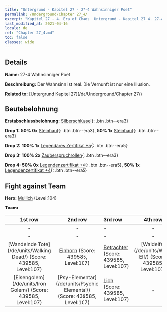 ```yaml
---
title: "Untergrund - Kapitel 27 - 27-4 Wahnsinniger Poet"
permalink: /Underground/Chapter 27_4/
excerpt: "Kapitel 27 - 4. Era of Chaos  Untergrund - Kapitel 27_4. 27-4 Wahnsinniger Poet"
last_modified_at: 2021-04-16
locale: de
ref: "Chapter 27_4.md"
toc: false
classes: wide
---
```


## Details

 **Name:** 27-4 Wahnsinniger Poet

 **Beschreibung:** Der Wahnsinn ist real. Die Vernunft ist nur eine Illusion.

 **Related to:** [Untergrund Kapitel 27](/de/Underground/Chapter 27/)

## Beutebelohnung

 **Erstabschlussbelohnung:** [Silberschlüssel](/de/Items/con_693/){: .btn .btn--era3}

 **Drop 1:** **50% 0x** [Steinhaut](/de/Items/her_452/){: .btn .btn--era3}, **50% 1x** [Steinhaut](/de/Items/her_452/){: .btn .btn--era3}

 **Drop 2:** **100% 1x** [Legendäres Zertifikat +5](/de/Items/mat_102/){: .btn .btn--era5}

 **Drop 3:** **100% 2x** [Zauberspruchrollen](/de/Items/con_694/){: .btn .btn--era3}

 **Drop 4:** **50% 0x** [Legendenzertifikat +4](/de/Items/mat_95/){: .btn .btn--era5}, **50% 1x** [Legendenzertifikat +4](/de/Items/mat_95/){: .btn .btn--era5}


## Fight against Team
 **Hero:** [Mullich](/de/heroes/Mullich/) (Level:104)

 **Team:**


  | 1st row | 2nd row | 3rd row | 4th row |
  |:----:|:----:|:----|:----:|
  | - | - | - | - |
  | - | - | - | - |
  | [Wandelnde Tote](/de/units/Walking Dead/) (Score: 439585, Level:107)  | [Einhorn](/de/units/Unicorn/) (Score: 439585, Level:107)  | [Betrachter](/de/units/Beholder/) (Score: 439585, Level:107)  | [Waldelfe](/de/units/Wood Elf/) (Score: 439585, Level:107)  |
  | [Eisengolem](/de/units/Iron Golem/) (Score: 439585, Level:107)  | [Psy-Elementar](/de/units/Psychic Elemental/) (Score: 439585, Level:107)  | [Lich](/de/units/Lich/) (Score: 439585, Level:107)  | - |



